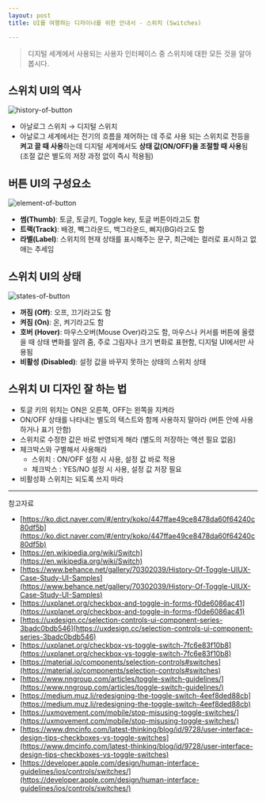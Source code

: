 ```yaml
---
layout: post
title: UI를 여행하는 디자이너를 위한 안내서 - 스위치 (Switches)

---
```


> 디지털 세계에서 사용되는 사용자 인터페이스 중 스위치에 대한 모든 것을 알아봅시다.

## 스위치 UI의 역사

![history-of-button](https://kimtoma.github.io/media/2021/09/history-of-switches.png)

- 아날로그 스위치 → 디지털 스위치
- 아날로그 세계에서는 전기의 흐름을 제어하는 데 주로 사용 되는 스위치로 전등을 **켜고 끌 때 사용**하는데 디지털 세계에서도 **상태 값(ON/OFF)을 조절할 때 사용**됨 (조절 값은 별도의 저장 과정 없이 즉시 적용됨)



## 버튼 UI의 구성요소

![element-of-button](https://kimtoma.github.io/media/2021/09/element-of-switches.png)

- **썸(Thumb)**: 토글, 토글키, Toggle key, 토글 버튼이라고도 함
- **트랙(Track)**: 배경, 빽그라운드, 백그라운드, 삐지(BG)라고도 함
- **라벨(Label)**: 스위치의 현재 상태를 표시해주는 문구, 최근에는 컬러로 표시하고 없애는 추세임



## 스위치 UI의 상태

![states-of-button](https://kimtoma.github.io/media/2021/09/states-of-switches.png)

- **꺼짐 (Off)**: 오프, 끄기라고도 함
- **켜짐 (On)**: 온, 켜기라고도 함
- **호버 (Hover)**: 마우스오버(Mouse Over)라고도 함, 마우스나 커서를 버튼에 올렸을 때 상태 변화를 알려 줌, 주로 그림자나 크기 변화로 표현함, 디지털 UI에서만 사용됨
- **비활성 (Disabled)**: 설정 값을 바꾸지 못하는 상태의 스위치 상태



## 스위치 UI 디자인 잘 하는 법

- 토글 키의 위치는 ON은 오른쪽, OFF는 왼쪽을 지켜라
- ON/OFF 상태를 나타내는 별도의 텍스트와 함께 사용하지 말아라 (버튼 안에 사용하거나 표기 안함)
- 스위치로 수정한 값은 바로 반영되게 해라 (별도의 저장하는 액션 필요 없음)
- 체크박스와 구별해서 사용해라
  - 스위치 : ON/OFF 설정 시 사용, 설정 값 바로 적용
  - 체크박스 : YES/NO 설정 시 사용, 설정 값 저장 필요
- 비활성화 스위치는 되도록 쓰지 마라

------

참고자료

- [https://ko.dict.naver.com/#/entry/koko/447ffae49ce8478da60f64240c80df5b](https://ko.dict.naver.com/#/entry/koko/447ffae49ce8478da60f64240c80df5b)
- [https://en.wikipedia.org/wiki/Switch](https://en.wikipedia.org/wiki/Switch)
- [https://www.behance.net/gallery/70302039/History-Of-Toggle-UIUX-Case-Study-UI-Samples](https://www.behance.net/gallery/70302039/History-Of-Toggle-UIUX-Case-Study-UI-Samples)
- [https://uxplanet.org/checkbox-and-toggle-in-forms-f0de6086ac41](https://uxplanet.org/checkbox-and-toggle-in-forms-f0de6086ac41)
- [https://uxdesign.cc/selection-controls-ui-component-series-3badc0bdb546](https://uxdesign.cc/selection-controls-ui-component-series-3badc0bdb546)
- [https://uxplanet.org/checkbox-vs-toggle-switch-7fc6e83f10b8](https://uxplanet.org/checkbox-vs-toggle-switch-7fc6e83f10b8)
- [https://material.io/components/selection-controls#switches](https://material.io/components/selection-controls#switches)
- [https://www.nngroup.com/articles/toggle-switch-guidelines/](https://www.nngroup.com/articles/toggle-switch-guidelines/)
- [https://medium.muz.li/redesigning-the-toggle-switch-4eef8ded88cb](https://medium.muz.li/redesigning-the-toggle-switch-4eef8ded88cb)
- [https://uxmovement.com/mobile/stop-misusing-toggle-switches/](https://uxmovement.com/mobile/stop-misusing-toggle-switches/)
- [https://www.dmcinfo.com/latest-thinking/blog/id/9728/user-interface-design-tips-checkboxes-vs-toggle-switches](https://www.dmcinfo.com/latest-thinking/blog/id/9728/user-interface-design-tips-checkboxes-vs-toggle-switches)
- [https://developer.apple.com/design/human-interface-guidelines/ios/controls/switches/](https://developer.apple.com/design/human-interface-guidelines/ios/controls/switches/)
